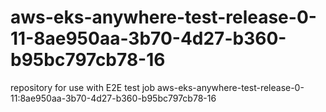 # aws-eks-anywhere-test-release-0-11-8ae950aa-3b70-4d27-b360-b95bc797cb78-16
repository for use with E2E test job aws-eks-anywhere-test-release-0-11:8ae950aa-3b70-4d27-b360-b95bc797cb78-16
